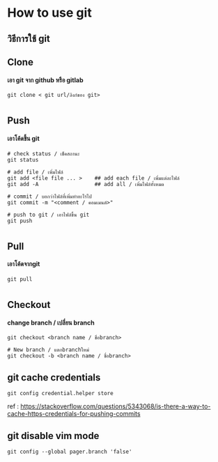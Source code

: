 # How to use git 
## วิธีการใช้ git

## Clone
#### เอา git จาก github หรือ gitlab
    git clone < git url/ลิงก์ของ git>
#
## Push
#### เอาโค้ดขึ้น git
    # check status / เช็คสถานะ
    git status

    # add file / เพิ่มไฟล์
    git add <file file ... >    ## add each file / เพิ่มแต่ละไฟล์
    git add -A                  ## add all / เพิ่มไฟล์ทั้งหมด

    # commit / บอกว่าไฟล์ที่เพิ่มทำอะไรไป
    git commit -m "<comment / คอมเมนต์>"

    # push to git / เอาไฟล์ขึ้น git
    git push
# 

## Pull
#### เอาโค้ดจากgit
    git pull
#

## Checkout
#### change branch / เปลี่ยน branch
    git checkout <branch name / ชื่อbranch>

    # New branch / แตกbranchใหม่
    git checkout -b <branch name / ชื่อbranch>

## git cache credentials
```
git config credential.helper store
```

ref : https://stackoverflow.com/questions/5343068/is-there-a-way-to-cache-https-credentials-for-pushing-commits

## git disable vim mode
```
git config --global pager.branch 'false'
```